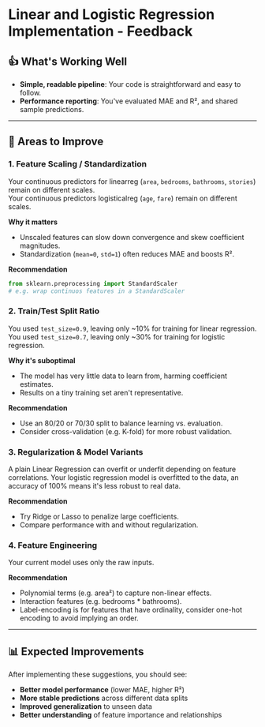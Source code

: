 # Linear and Logistic Regression Implementation - Feedback

## 👍 What's Working Well 
- **Simple, readable pipeline**: Your code is straightforward and easy to follow. 
- **Performance reporting**: You've evaluated MAE and R², and shared sample predictions.

---

## 🤔 Areas to Improve 

### 1. **Feature Scaling / Standardization** 
Your continuous predictors for linearreg (`area`, `bedrooms`, `bathrooms`, `stories`) remain on different scales.   
Your continuous predictors logisticalreg (`age`, `fare`) remain on different scales.   

**Why it matters**   
- Unscaled features can slow down convergence and skew coefficient magnitudes.   
- Standardization (`mean=0`, `std=1`) often reduces MAE and boosts R². 

**Recommendation**   
```python 
from sklearn.preprocessing import StandardScaler 
# e.g. wrap continuos features in a StandardScaler 
```

### 2. **Train/Test Split Ratio** 
You used `test_size=0.9`, leaving only ~10% for training for linear regression.
You used `test_size=0.7`, leaving only ~30% for training for logistic regression.

**Why it's suboptimal** 
- The model has very little data to learn from, harming coefficient estimates. 
- Results on a tiny training set aren't representative. 

**Recommendation** 
- Use an 80/20 or 70/30 split to balance learning vs. evaluation. 
- Consider cross-validation (e.g. K-fold) for more robust validation. 

### 3. **Regularization & Model Variants** 
A plain Linear Regression can overfit or underfit depending on feature correlations. 
Your logistic regression model is overfitted to the data, an accuracy of 100% means it's less robust to real data.

**Recommendation** 
- Try Ridge or Lasso to penalize large coefficients. 
- Compare performance with and without regularization. 

### 4. **Feature Engineering** 
Your current model uses only the raw inputs. 

**Recommendation** 
- Polynomial terms (e.g. area²) to capture non-linear effects. 
- Interaction features (e.g. bedrooms * bathrooms). 
- Label-encoding is for features that have ordinality, consider one-hot encoding to avoid implying an order.

---

## 📊 Expected Improvements

After implementing these suggestions, you should see:
- **Better model performance** (lower MAE, higher R²)
- **More stable predictions** across different data splits
- **Improved generalization** to unseen data
- **Better understanding** of feature importance and relationships